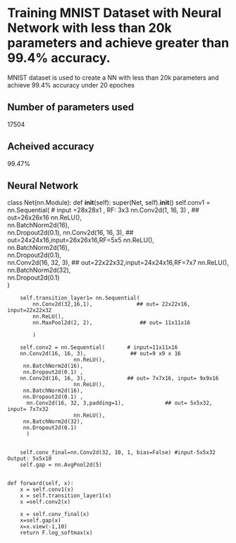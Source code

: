 
# Training MNIST Dataset with Neural Network with less than 20k parameters and achieve greater than 99.4% accuracy.
MNIST dataset is used to create a NN with less than 20k parameters and achieve 99.4% accuracy under 20 epoches

## Number of parameters used 
17504

## Acheived accuracy 
99.47%

## Neural Network

class Net(nn.Module):
    def __init__(self):
        super(Net, self).__init__()
        self.conv1 = nn.Sequential(         # input =28x28x1 , RF: 3x3
        nn.Conv2d(1, 16, 3) ,     ## out=26x26x16
         nn.ReLU(),          
         nn.BatchNorm2d(16),  
         nn.Dropout2d(0.1),
         nn.Conv2d(16, 16, 3),    ## out=24x24x16,input=26x26x16,RF=5x5
         nn.ReLU(),          
         nn.BatchNorm2d(16),  
         nn.Dropout2d(0.1),     
         nn.Conv2d(16, 32, 3),    ## out=22x22x32,input=24x24x16,RF=7x7
                 nn.ReLU(),          
         nn.BatchNorm2d(32),  
         nn.Dropout2d(0.1)      
        )

        self.transition_layer1= nn.Sequential( 
            nn.Conv2d(32,16,1),              ## out= 22x22x16, input=22x22x32
            nn.ReLU(),                       
            nn.MaxPool2d(2, 2),               ## out= 11x11x16

            )      

        self.conv2 = nn.Sequential(       # input=11x11x16
        nn.Conv2d(16, 16, 3),              ## out=9 x9 x 16
                         nn.ReLU(),          
         nn.BatchNorm2d(16),  
         nn.Dropout2d(0.1) , 
        nn.Conv2d(16, 16, 3),             ## out= 7x7x16, input= 9x9x16
                         nn.ReLU(),          
         nn.BatchNorm2d(16),  
         nn.Dropout2d(0.1) , 
          nn.Conv2d(16, 32, 3,padding=1),             ## out= 5x5x32, input= 7x7x32
                         nn.ReLU(),          
         nn.BatchNorm2d(32),  
         nn.Dropout2d(0.1)  
          )

       
        self.conv_final=nn.Conv2d(32, 10, 1, bias=False) #input-5x5x32 Output: 5x5x10 
        self.gap = nn.AvgPool2d(5)  
        

    def forward(self, x):
        x = self.conv1(x)
        x = self.transition_layer1(x)
        x =self.conv2(x)
        
        x = self.conv_final(x)
        x=self.gap(x)
        x=x.view(-1,10)  
        return F.log_softmax(x)
